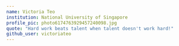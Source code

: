 ```yaml
---
name: Victoria Teo
institution: National University of Singapore
profile_pic: photo6174763929457240098.jpg
quote: "Hard work beats talent when talent doesn't work hard!"
github_user: victoriateo
---
```


